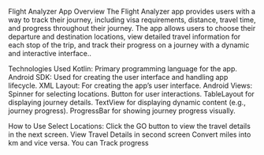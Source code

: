 Flight Analyzer App
Overview
The Flight Analyzer app provides users with a way to track their journey, including visa requirements, distance, travel time, and progress throughout their journey.
The app allows users to choose their departure and destination locations, view detailed travel information for each stop of the trip, and track their progress on a 
journey with a dynamic and interactive interface..

Technologies Used
Kotlin: Primary programming language for the app.
Android SDK: Used for creating the user interface and handling app lifecycle.
XML Layout: For creating the app’s user interface.
Android Views:
Spinner for selecting locations.
Button for user interactions.
TableLayout for displaying journey details.
TextView for displaying dynamic content (e.g., journey progress).
ProgressBar for showing journey progress visually.

How to Use
Select Locations:
Click the GO button to view the travel details in the next screen.
View Travel Details in second screen
Convert miles into km and vice versa.
You can Track progress


